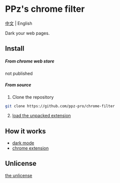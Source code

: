# PPz's chrome filter
[中文](./readme.zh-cn.md) | English

Dark your web pages.

## Install
##### From chrome web store
not published

##### From source
1. Clone the repository
``` bash
git clone https://github.com/ppz-pro/chrome-filter
```

2. [load the unpacked extension](https://developer.chrome.com/docs/extensions/mv3/getstarted/development-basics/#load-unpacked)

## How it works
+ [dark mode](https://developer.mozilla.org/en-US/docs/Web/CSS/filter)
+ [chrome extension](https://developer.chrome.com/docs/extensions/mv3/getstarted/)

## Unlicense
[the unlicense](https://unlicense.org)

